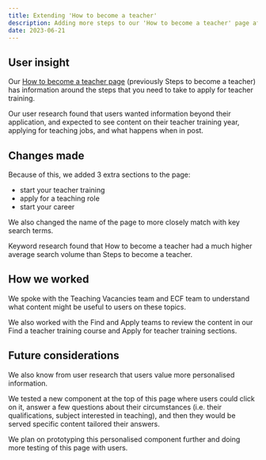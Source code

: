 ```yaml
---
title: Extending 'How to become a teacher'
description: Adding more steps to our 'How to become a teacher' page after user research.
date: 2023-06-21
---
```


## User insight

Our [How to become a teacher page](https://getintoteaching.education.gov.uk/steps-to-become-a-teacher) (previously Steps to become a teacher) has information around the steps that you need to take to apply for teacher training.

Our user research found that users wanted information beyond their application, and expected to see content on their teacher training year, applying for teaching jobs, and what happens when in post.

## Changes made

Because of this, we added 3 extra sections to the page:

- start your teacher training
- apply for a teaching role
- start your career

We also changed the name of the page to more closely match with key search terms.

Keyword research found that How to become a teacher had a much higher average search volume than Steps to become a teacher.

## How we worked

We spoke with the Teaching Vacancies team and ECF team to understand what content might be useful to users on these topics.

We also worked with the Find and Apply teams to review the content in our Find a teacher training course and Apply for teacher training sections.

## Future considerations

We also know from user research that users value more personalised information.

We tested a new component at the top of this page where users could click on it, answer a few questions about their circumstances (i.e. their qualifications, subject interested in teaching), and then they would be served specific content tailored their answers.

We plan on prototyping this personalised component further and doing more testing of this page with users.

<br>
